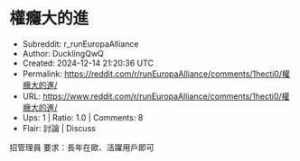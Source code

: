 # 權癮大的進

- Subreddit: r_runEuropaAlliance
- Author: DucklingQwQ
- Created: 2024-12-14 21:20:36 UTC
- Permalink: https://reddit.com/r/runEuropaAlliance/comments/1hecti0/權癮大的進/
- URL: https://www.reddit.com/r/runEuropaAlliance/comments/1hecti0/權癮大的進/
- Ups: 1 | Ratio: 1.0 | Comments: 8
- Flair: 討論 | Discuss


招管理員 要求：長年在歐、活躍用戶即可


